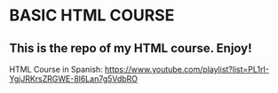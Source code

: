 # BASIC HTML COURSE
## This is the repo of my HTML course. Enjoy!

HTML Course in Spanish: https://www.youtube.com/playlist?list=PL1rI-YgjJRKrsZRGWE-8l6Lan7g5VdbRO
